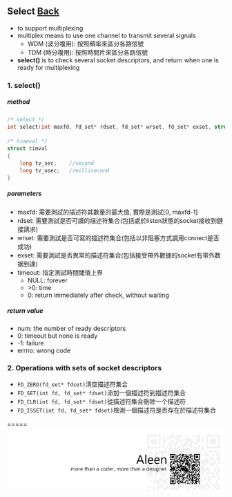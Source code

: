 ## Select [Back](./../Coding.md)

- to support multiplexing
- multiplex means to use one channel to transmit several signals
	- WDM (波分複用): 按照頻率來區分各路信號
	- TDM (時分複用): 按照時間片來區分各路信號
- **select()** is to check several socket descriptors, and return when one is ready for multiplexing

### 1. select()
##### method

```c
/* select */
int select(int maxfd, fd_set* rdset, fd_set* wrset, fd_set* exset, struct timeval* timeout)

/* timeval */
struct timval
{
	long tv_sec;	//second
	long tv_usec;	//millisecond
}

```

##### parameters
- maxfd: 需要測試的描述符其數量的最大值, 實際是測試[0, maxfd-1]
- rdset: 需要測試是否可讀的描述符集合(包括處於listen狀態的socket接收到鏈接請求)
- wrset: 需要測試是否可寫的描述符集合(包括以非阻塞方式調用connect是否成功)
- exset: 需要測試是否異常的描述符集合(包括接受帶外數據的socket有带外数据到達)
- timeout: 指定測試時間閾值上界
	- NULL: forever
	- \>0: time
	- 0: return immediately after check, without waiting

##### return value
- num: the number of ready descriptors
- 0: timeout but none is ready
- -1: failure
- errno: wrong code

### 2. Operations with sets of  socket descriptors
- ```FD_ZERO(fd_set* fdset)```清空描述符集合
- ```FD_SET(int fd, fd_set* fdset)```添加一個描述符到描述符集合
- ```FD_CLR(int fd, fd_set* fdset)```從描述符集合刪除一个描述符
- ```FD_ISSET(int fd, fd_set* fdset)```檢測一個描述符是否存在於描述符集合

=====
<a href="http://aleen42.github.io/" target="_blank" ><img src="./../../../pic/tail.gif"></a>
